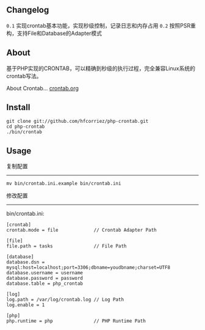 ## Changelog

`0.1` 实现crontab基本功能，实现秒级控制，记录日志和内存占用
`0.2` 按照PSR重构，支持File和Database的Adapter模式

## About

基于PHP实现的CRONTAB，可以精确到秒级的执行过程，完全兼容Linux系统的crontab写法。

About Crontab... [crontab.org](http://crontab.org/)

## Install

    git clone git://github.com/hfcorriez/php-crontab.git   
    cd php-crontab
    ./bin/crontab

## Usage

复制配置
____

    mv bin/crontab.ini.example bin/crontab.ini

修改配置
____
bin/crontab.ini:

    [crontab]
    crontab.mode = file             // Crontab Adapter Path

    [file]
    file.path = tasks               // File Path

    [database]
    database.dsn = mysql:host=localhost;port=3306;dbname=youdbname;charset=UTF8
    database.username = username
    database.password = password
    database.table = php_crontab

    [log]
    log.path = /var/log/crontab.log // Log Path
    log.enable = 1

    [php]
    php.runtime = php               // PHP Runtime Path